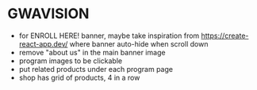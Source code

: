 # GWAVISION

- for ENROLL HERE! banner, maybe take inspiration from https://create-react-app.dev/ where banner auto-hide when scroll down
- remove "about us" in the main banner image
- program images to be clickable
- put related products under each program page
- shop has grid of products, 4 in a row